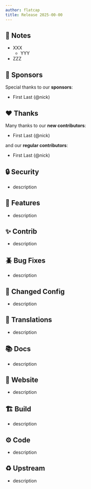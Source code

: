 ```yaml
---
author: flatcap
title: Release 2025-00-00
---
```


## :book: Notes

- XXX
  - YYY
- ZZZ

## :gem: Sponsors

Special thanks to our **sponsors**:

- First Last (@nick)

## :heart: Thanks

Many thanks to our **new contributors**:

- First Last (@nick)

and our **regular contributors**:

- First Last (@nick)

## :lock: Security

- description

## :gift: Features

- description

## :sparkles: Contrib

- description

## :beetle: Bug Fixes

- description

## :wrench: Changed Config

- description

## :black_flag: Translations

- description

## :books: Docs

- description

## :link: Website

- description

## :building_construction: Build

- description

## :gear: Code

- description

## :recycle: Upstream

- description

